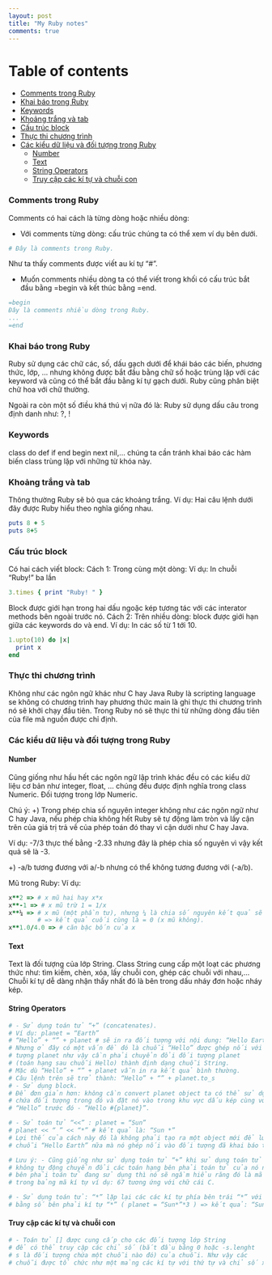 ```yaml
---
layout: post
title: "My Ruby notes"
comments: true
---
```


# Table of contents

- [Comments trong Ruby](#comment)
- [Khai báo trong Ruby](#define)
- [Keywords](#keywords)
- [Khoảng trắng và tab](#space-tab)
- [Cấu trúc block](#block)
- [Thực thi chương trình](#thucthi)
- [Các kiểu dữ liệu và đối tượng trong Ruby](#object)
  - [Number](#number)
  - [Text](#text)
  - [String Operators](#string-operations)
  - [Truy cập các kí tự và chuỗi con](#access)

<a name="comment"></a>

### Comments trong Ruby

Comments có hai cách là từng dòng hoặc nhiều dòng:
- Với comments từng dòng: cấu trúc chúng ta có thể xem ví dụ bên dưới.

```ruby
# Đây là comments trong Ruby.
```

Như ta thấy comments được viết au kí tự “#”.

- Muốn comments nhiều dòng ta có thể viết trong khối có cấu trúc bắt đầu bằng =begin và kết thúc bằng =end.

```ruby
=begin
Đây là comments nhiều dòng trong Ruby.
...
=end
```

<a name="define"></a>

### Khai báo trong Ruby

Ruby sử dụng các chữ các, số, dấu gạch dưới để khái báo các biến, phương thức, lớp, … nhưng không được bắt đầu bằng chữ số hoặc trùng lặp với các keyword và cũng có thể bắt đầu bằng kí tự gạch dưới. Ruby cũng phân biệt chữ hoa với chữ thường.

Ngoài ra còn một số điều khá thú vị nữa đó là: Ruby sử dụng dấu câu trong định danh như: ?, !

<a name="keywords"></a>

### Keywords

 class do def if end begin next nil,… chúng ta cần tránh khai báo các hàm biến class trùng lặp với những từ khóa này.

<a name="space-tab"></a>

### Khoảng trắng và tab

Thông thường Ruby sẽ bỏ qua các khoảng trắng.
Ví dụ: Hai câu lệnh dưới đây được Ruby hiểu theo nghĩa giống nhau.

```ruby
puts 8 + 5
puts 8+5
```

<a name="block"></a>

###  Cấu trúc block

Có hai cách viết block:
Cách 1: Trong cùng một dòng:
Ví dụ: In chuỗi “Ruby!” ba lần

```ruby
3.times { print "Ruby! " }
```

Block được giới hạn trong hai dấu ngoặc kép tương tác với các interator methods bên ngoài trước nó.
Cách 2: Trên nhiều dòng: block được giới hạn giữa các keywords do và end.
Ví dụ: In các số từ 1 tới 10.

```ruby
1.upto(10) do |x|
  print x
end
```

<a name="thucthi"></a>

### Thực thi chương trình

Không như các ngôn ngữ khác như C hay Java Ruby là scripting language se không có chương trình hay phương thức main là ghi thực thi chương trình nó sẽ khởi chạy đầu tiên. Trong Ruby nó sẽ thực thi từ những dòng đầu tiên của file mã nguồn được chỉ định.

<a name="object"></a>

### Các kiểu dữ liệu và đối tượng trong Ruby

<a name="number"></a>

#### Number

Cũng giống như hầu hết các ngôn ngữ lập trình khác đều có các kiểu dữ liệu cơ bản như integer, float, … chúng đều được định nghĩa trong class Numeric. Đối tượng trong lớp Numeric.

Chú ý: +) Trong phép chia số nguyên integer không như các ngôn ngữ như C hay Java, nếu phép chia không hết Ruby sẽ tự động làm tròn và lấy cận trên của giá trị trả về của phép toán đó thay vì cận dưới như C hay Java.

Ví dụ: -7/3 thực thế bằng -2.33 nhưng đây là phép chia số nguyên vì vậy kết quả sẽ là -3.

+) -a/b tương đương với a/-b nhưng có thể không tương đương với (-a/b).

Mũ trong Ruby:
Ví dụ:
```ruby
x**2 => # x mũ hai hay x*x
x**-1 => # x mũ trừ 1 = 1/x
x**¼ => # x mũ (một phần tư), nhưng ¼ là chia số nguyên kết quả sẽ = 0 
        # => kết quả cuối cùng là = 0 (x mũ không).
x**1.0/4.0 => # căn bậc bốn của x
```

<a name="text"></a>

#### Text

Text là đối tượng của lớp String.
Class String cung cấp một loạt các phương thức như: tìm kiếm, chèn, xóa, lấy chuỗi con, ghép các chuỗi với nhau,…
Chuỗi kí tự dễ dàng nhận thấy nhất đó là bên trong dấu nháy đơn hoặc nháy kép.

<a name="string-operations"></a>

#### String Operators

```ruby
# - Sử dụng toán tử “+” (concatenates).
# Ví dụ: planet = “Earth”
# “Hello” + “” + planet # sẽ in ra đối tượng với nội dung: “Hello Earth”
# Nhưng ở đây có một vấn đề đó là chuỗi “Hello” được ghép nối với một đối
# tượng planet như vậy cần phải chuyển đổi đối tượng planet
# (toán hạng sau chuỗi Hello) thành định dạng chuỗi String.
# Mặc dù “Hello” + “” + planet vẫn in ra kết quả bình thường.
# Câu lệnh trên sẽ trở thành: “Hello” + “” + planet.to_s
# - Sử dụng block.
# Để đơn giản hơn: không cần convert planet object ta có thể sử dụng block
# chứa đối tượng trong đó và đặt nó vào trong khu vực dấu kép cùng với chuỗi
# “Hello” trước đó - “Hello #{planet}”.

# - Sử toán tử “<<” : planet = “Sun”
# planet << “ ” << “*” # kết quả là: “Sun *”
# Lợi thế của cách này đó là không phải tạo ra một object mới để lưu trữ 
# chuỗi “Hello Earth” nữa mà nó ghép nối vào đối tượng đã khai báo trước đó rồi đó là planet.

# Lưu ý: - Cũng giống như sử dụng toán tử “+” khi sử dụng toán tử “<<” nó cũng sẽ
# không tự động chuyển đổi các toán hạng bên phải toán tử của nó nếu toán hạng 
# bên phải toán tử đang sử dụng thì nó sẽ ngầm hiểu răng đó là mã hóa của một kí tự 
# trong bảng mã kí tự ví dụ: 67 tương ứng với chữ cái C.

# - Sử dụng toán tử: “*” lặp lại các các kí tự phía bên trái “*” với số lần 
# bằng số bên phải kí tự “*” ( planet = “Sun*”*3 ) => kết quả: “Sun*Sun*Sun*”.
```

<a name="access"></a>

#### Truy cập các kí tự và chuỗi con

```ruby
# - Toán tử [] được cung cấp cho các đối tượng lớp String 
# để có thể truy cập các chỉ số (bắt đầu bằng 0 hoặc -s.lenght 
# s là đối tượng chứa một chuỗi nào đó) của chuỗi. Như vậy các
# chuỗi được tổ chức như một mảng các kí tự với thứ tự và chỉ số xác định.
```
